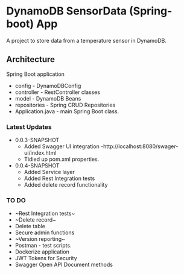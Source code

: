 # DynamoDB SensorData (Spring-boot) App

A project to store data from a temperature sensor in DynamoDB.

## Architecture
Spring Boot application

- config - DynamoDBConfig
- controller - RestController classes
- model - DynamoDB Beans
- repositories - Spring CRUD Repositories
- Application.java - main Spring Boot class.

### Latest Updates
- 0.0.3-SNAPSHOT
  - Added Swagger UI integration -http://localhost:8080/swager-ui/index.html
  - Tidied up pom.xml properties.
- 0.0.4-SNAPSHOT
  - Added Service layer
  - Added Rest Integration tests
  - Added delete record functionality
### TO DO
- ~Rest Integration tests~
- ~Delete record~
- Delete table
- Secure admin functions
- ~Version reporting~
- Postman - test scripts.
- Dockerize application
- JWT Tokens for Security
- Swagger Open API Document methods
